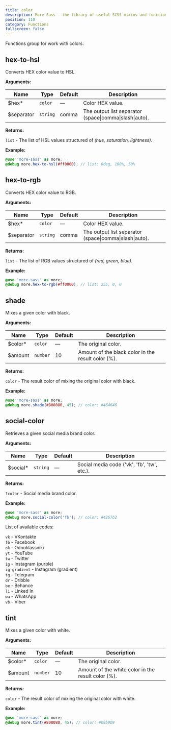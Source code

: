 ```yaml
---
title: color
description: More Sass - the library of useful SCSS mixins and functions.
position: 110
category: Functions
fullscreen: false
---
```


Functions group for work with colors.

## hex-to-hsl

Converts HEX color value to HSL.

**Arguments:**

| Name                                    | Type     | Default | Description                                            |
|-----------------------------------------|----------|---------|--------------------------------------------------------|
| $hex<span class="text-red-600">*</span> | `color`  | —       | Color HEX value.                                       |
| $separator                              | `string` | comma   | The output list separator (space\|comma\|slash\|auto). |

**Returns:**

`list` - The list of HSL values structured of *(hue, saturation, lightness)*.

**Example:**

```scss
@use 'more-sass' as more;
@debug more.hex-to-hsl(#ff0000); // list: 0deg, 100%, 50%
```

## hex-to-rgb

Converts HEX color value to RGB.

**Arguments:**

| Name                                    | Type     | Default | Description                                            |
|-----------------------------------------|----------|---------|--------------------------------------------------------|
| $hex<span class="text-red-600">*</span> | `color`  | —       | Color HEX value.                                       |
| $separator                              | `string` | comma   | The output list separator (space\|comma\|slash\|auto). |

**Returns:**

`list` - The list of RGB values structured of *(red, green, blue)*.

**Example:**

```scss
@use 'more-sass' as more;
@debug more.hex-to-rgb(#ff0000); // list: 255, 0, 0
```

## shade

Mixes a given color with black.

**Arguments:**

| Name                                      | Type     | Default | Description                                        |
|-------------------------------------------|----------|---------|----------------------------------------------------|
| $color<span class="text-red-600">*</span> | `color`  | —       | The original color.                                |
| $amount                                   | `number` | 10      | Amount of the black color in the result color (%). |

**Returns:**

`color` - The result color of mixing the original color with black.

**Example:**

```scss
@use 'more-sass' as more;
@debug more.shade(#808080, 45); // color: #464646
```

## social-color

Retrieves a given social media brand color.

**Arguments:**

| Name                                       | Type     | Default | Description                                 |
|--------------------------------------------|----------|---------|---------------------------------------------|
| $social<span class="text-red-600">*</span> | `string` | —       | Social media code ('vk', 'fb', 'tw', etc.). |

**Returns:**

`?color` - Social media brand color.

**Example:**

```scss
@use 'more-sass' as more;
@debug more.social-color('fb'); // color: #4267b2
```
<alert type="info">

List of available codes:

`vk` - VKontakte  
`fb` - Facebook  
`ok` - Odnoklassniki  
`yt` - YouTube  
`tw` - Twitter  
`ig` - Instagram (purple)  
`ig-gradient` - Instagram (gradient)  
`tg` - Telegram  
`dr` - Dribble  
`be` - Behance  
`li` - Linked In  
`wa` - WhatsApp  
`vb` - Viber

</alert>

## tint

Mixes a given color with white.

**Arguments:**

| Name                                      | Type     | Default | Description                                        |
|-------------------------------------------|----------|---------|----------------------------------------------------|
| $color<span class="text-red-600">*</span> | `color`  | —       | The original color.                                |
| $amount                                   | `number` | 10      | Amount of the white color in the result color (%). |

**Returns:**

`color` - The result color of mixing the original color with white.

**Example:**

```scss
@use 'more-sass' as more;
@debug more.tint(#808080, 45); // color: #b9b9b9
```
